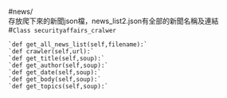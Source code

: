 #news/  
	存放爬下來的新聞json檔，news_list2.json有全部的新聞名稱及連結  
#`Class securityaffairs_cralwer`  
	
	`def get_all_news_list(self,filename):`  
	`def crawler(self,url):`  
	`def get_title(self,soup):`  
	`def get_author(self,soup):`  
	`def get_date(self,soup):`  
	`def get_body(self,soup):`  
	`def get_topics(self,soup):`  
